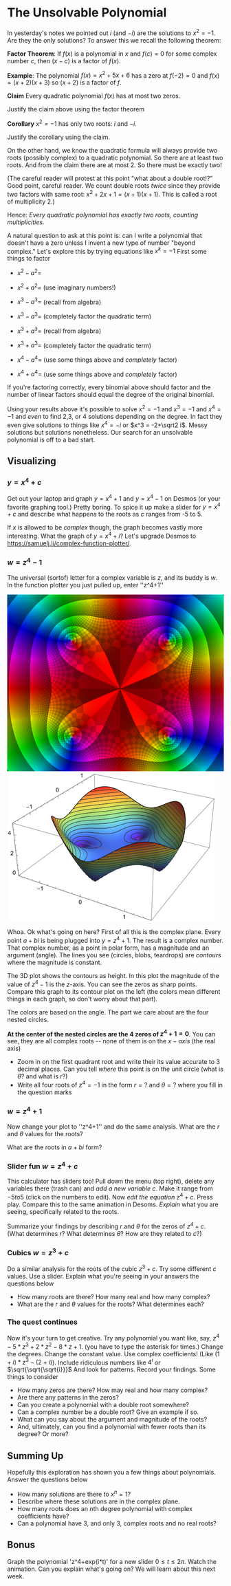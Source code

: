 # The Unsolvable Polynomial 

In yesterday's notes we pointed out $i$ (and $-i$) are the solutions to $x^2=-1$. Are they the only solutions? To answer this we recall the following theorem:

**Factor Theorem**: If $f(x)$ is a polynomial in $x$ and $f(c) = 0$ for some complex number $c$, then $(x-c)$ is a factor of $f(x)$.

**Example**: The polynomial $f(x) = x^2+5x+6$ has a zero at $f(-2) = 0$ and $f(x) = (x+2)(x+3)$ so $(x+2)$ is a factor of $f$.

**Claim** Every quadratic polynomial $f(x)$ has at most two zeros.

Justify the claim above using the factor theorem

**Corollary** $x^2=-1$ has only two roots: $i$ and $-i$.

Justify the corollary using the claim.

On the other hand, we know the quadratic formula will always provide two roots (possibly complex) to a quadratic polynomial. So there are at least two roots. And from the claim there are at most 2. So there must be exactly two! 

(The careful reader will protest at this point "what about a double root!?" Good point, careful reader. We count double roots *twice* since they provide two factors with same root: $x^2+2x+1 = (x+1)(x+1)$. This is called a root of multiplicity 2.)

Hence: *Every quadratic polynomial has exactly two roots, counting multiplicities*.

A natural question to ask at this point is: can I write a polynomial that doesn't have a zero unless I invent a new type of number "beyond complex." Let's explore this by trying equations like $x^k = -1$ First some things to factor

* $x^2 - a^2 =$
* $x^2 + a^2 =$ (use imaginary numbers!)
* $x^3 - a^3 =$ (recall from algebra)
* $x^3 - a^3 =$ (completely factor the quadratic term)

* $x^3 + a^3 =$ (recall from algebra)
* $x^3 + a^3 =$ (completely factor the quadratic term)

* $x^4 - a^4 =$ (use some things above and *completely* factor)
* $x^4 + a^4 =$ (use some things above and *completely* factor)

If you're factoring correctly, every binomial above should factor and the number of linear factors should equal the degree of the original binomial.

Using your results above it's possible to solve $x^2 = -1$ and $x^3 = -1$ and $x^4 = -1$ and *even* to find 2,3, or 4 solutions depending on the degree. In fact they even give solutions to things like $x^4 = -i$ or $x^3 = -2+\sqrt2 i$. Messy solutions but solutions nonetheless. Our search for an unsolvable polynomial is off to a bad start. 

## Visualizing 

### $y = x^4 + c$
Get out your laptop and graph $y=x^4+1$ and $y=x^4-1$ on Desmos (or your favorite graphing tool.) Pretty boring. To spice it up make a slider for $y=x^4 + c$ and describe what happens to the roots as $c$ ranges from -5 to 5.

If $x$ is allowed to be *complex* though, the graph becomes vastly more interesting. What the graph of $y = x^4 + i$? Let's upgrade Desmos to https://samuelj.li/complex-function-plotter/. 

### $w=z^4-1$

The universal (sortof) letter for a complex variable is $z$, and its buddy is $w$. In the function plotter you just pulled up, enter ''z^4+1''

![A contour plot in the complex plane](z4_1.png)
![Its associate 3D plot](z4-3d.png)

Whoa. Ok what's going on here? First of all this is the complex plane. Every point $a+bi$ is being plugged into $y=z^4+1$. The result is a complex number. That complex number, as a point in polar form, has a magnitude and an argument (angle). The lines you see (circles, blobs, teardrops) are *contours* where the magnitude is constant. 

The 3D plot shows the contours as height. In this plot the magnitude of the value of $z^4-1$ is the $z$-axis. You can see the zeros as sharp points. Compare this graph to its contour plot on the left (the colors mean different things in each graph, so don't worry about that part).

The colors are based on the angle. The part we care about are the four nested circles.

**At the center of the nested circles are the 4 zeros of $z^4 + 1 = 0$**. You can see, they are all complex roots -- none of them is on the $x-axis$ (the real axis)

* Zoom in on the first quadrant root and write their its value accurate to 3 decimal places. Can you tell *where* this point is on the unit circle (what is $\theta$? and what is $r$?)
* Write all four roots of $z^4 = -1$ in the form $r = ?$ and $\theta = ?$ where you fill in the question marks

### $w=z^4+1$

Now change your plot to ''z^4+1'' and do the same analysis. What are the $r$ and $\theta$ values for the roots? 



What are the roots in $a+bi$ form?


### Slider fun $w = z^4 + c$

This calculator has sliders too! Pull down the menu (top right), delete any variables there (trash can) and *add a new variable c*. Make it range from $-5 to 5$ (click on the numbers to edit). Now *edit the equation* $z^4 + c$. Press play. Compare this to the same animation in Desoms. *Explain* what you are seeing, specifically related to the roots.


Summarize your findings by describing $r$ and $\theta$ for the zeros of $z^4 + c$. (What determines $r$? What determines $\theta$? How are they related to $c$?)


### Cubics $w = z^3 + c$

Do a similar analysis for the roots of the cubic $z^3 + c$. Try some different $c$ values. Use a slider. Explain what you're seeing in your answers the questions below

* How many roots are there? How many real and how many complex?
* What are the $r$ and $\theta$ values for the roots? What determines each?
  
### The quest continues

Now it's your turn to get creative. Try any polynomial you want like, say, $z^4 - 5*z^3 + 2 *z^2 - 8*z + 1$. (you have to type the asterisk for times.) Change the degrees. Change the constant value. Use complex coefficients! (Like $(1+i)*z^3 - (2+i)$). Include ridiculous numbers like $4^i$ or $\sqrt{\sqrt{\sqrt{i}}}$ And look for patterns. Record your findings. Some things to consider

* How many zeros are there? How may real and how many complex?
* Are there any patterns in the zeros?
* Can you create a polynomial with a double root somewhere?
* Can a complex number be a double root? Give an example if so.
* What can you say about the argument and magnitude of the roots?
* And, ultimately, can you find a polynomial with fewer roots than its degree? Or more?

## Summing Up

Hopefully this exploration has shown you a few things about polynomials. Answer the questions below 

* How many solutions are there to $x^n = 1$?
* Describe where these solutions are in the complex plane.
* How many roots does an *n*th degree polynomial with complex coefficients have?
* Can a polynomial have 3, and only 3, complex roots and no real roots?

## Bonus

Graph the polynomial 'z^4+exp(i*t)' for a new slider $0 \leq t \leq 2\pi$. Watch the animation. Can you explain what's going on? We will learn about this next week.
